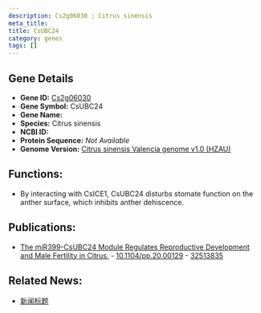```yaml
---
description: Cs2g06030 ; Citrus sinensis
meta_title:
title: CsUBC24
category: genes
tags: []
---
```


## Gene Details
- **Gene ID:**	[Cs2g06030](https://www.maizegdb.org/gene_center/gene/Cs2g06030)
- **Gene Symbol:** CsUBC24
- **Gene Name:** 
- **Species:** Citrus sinensis
- **NCBI ID:** [  ]()
- **Protein Sequence:** *Not Available*
- **Genome Version:** [Citrus sinensis Valencia genome v1.0 (HZAU)]()

## Functions:
   - By interacting with CsICE1, CsUBC24 disturbs stomate function on the anther surface, which inhibits anther dehiscence.

## Publications:
   - [The miR399-CsUBC24 Module Regulates Reproductive Development and Male Fertility in Citrus.]( https://academic.oup.com/plphys/article/183/4/1681/6118500?login=true#supplementary-data ) - [10.1104/pp.20.00129]( https://academic.oup.com/plphys/article/183/4/1681/6118500?login=true#supplementary-data ) - [32513835](https://pubmed.ncbi.nlm.nih.gov/32513835/)

## Related News:
   - [新闻标题](https://mp.weixin.qq.com/s?__biz=Mzg3MDEwNDEyMg==&mid=2247490260&idx=1&sn=95c0334bea35fac022ea26b581703b6b&chksm=ce93b781f9e43e97920f53262bae74c0fc30b01fd5c5c7bc3d19b03bf2e5dadb8c4ca6a517a1&scene=27#wechat_redirect)
